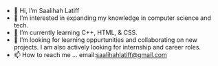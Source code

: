 - 👋 Hi, I’m Saalihah Latiff
- 👀 I’m interested in expanding my knowledge in computer science and tech.
- 🌱 I’m currently learning C++, HTML, & CSS.
- 💞️ I’m looking for learning oppurtunities and collaborating on new projects. I am also actively looking for internship and career roles.
- 📫 How to reach me ... email:saalihahlatiff@gmail.com

<!---
saalihaha/saalihaha is a ✨ special ✨ repository because its `README.md` (this file) appears on your GitHub profile.
You can click the Preview link to take a look at your changes.
--->

